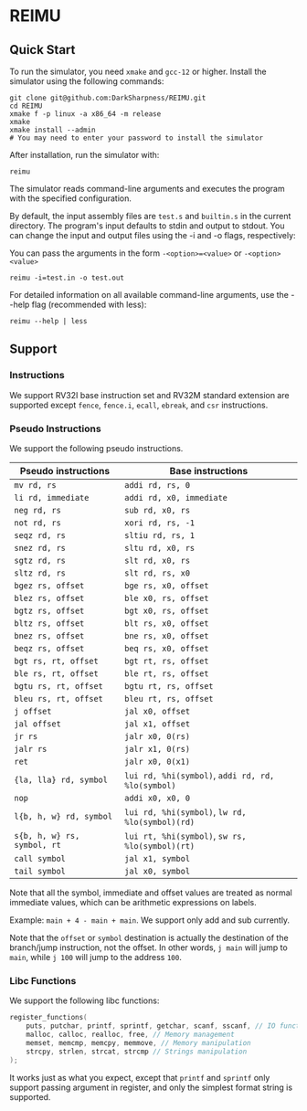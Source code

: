 # REIMU

## Quick Start

To run the simulator, you need `xmake` and `gcc-12` or higher. Install the simulator using the following commands:

```shell
git clone git@github.com:DarkSharpness/REIMU.git
cd REIMU
xmake f -p linux -a x86_64 -m release
xmake
xmake install --admin
# You may need to enter your password to install the simulator
```

After installation, run the simulator with:

```shell
reimu
```

The simulator reads command-line arguments and executes the program with the specified configuration.

By default, the input assembly files are `test.s` and `builtin.s` in the current directory. The program's input defaults to stdin and output to stdout. You can change the input and output files using the -i and -o flags, respectively:

You can pass the arguments in the form `-<option>=<value>` or `-<option> <value>`

```shell
reimu -i=test.in -o test.out
```

For detailed information on all available command-line arguments, use the --help flag (recommended with less):

```shell
reimu --help | less
```

## Support

### Instructions

We support RV32I base instruction set and RV32M standard extension are supported except `fence`, `fence.i`, `ecall`, `ebreak`, and `csr` instructions.

### Pseudo Instructions

We support the following pseudo instructions.

| Pseudo instructions       | Base instructions         |
| -------------------       | -----------------         |
| `mv rd, rs`               | `addi rd, rs, 0`          |
| `li rd, immediate`        | `addi rd, x0, immediate`  |
| `neg rd, rs`              | `sub rd, x0, rs`          |
| `not rd, rs`              | `xori rd, rs, -1`         |
| `seqz rd, rs`             | `sltiu rd, rs, 1`         |
| `snez rd, rs`             | `sltu rd, x0, rs`         |
| `sgtz rd, rs`             | `slt rd, x0, rs`          |
| `sltz rd, rs`             | `slt rd, rs, x0`          |
| `bgez rs, offset`         | `bge rs, x0, offset`      |
| `blez rs, offset`         | `ble x0, rs, offset`      |
| `bgtz rs, offset`         | `bgt x0, rs, offset`      |
| `bltz rs, offset`         | `blt rs, x0, offset`      |
| `bnez rs, offset`         | `bne rs, x0, offset`      |
| `beqz rs, offset`         | `beq rs, x0, offset`      |
| `bgt rs, rt, offset`      | `bgt rt, rs, offset`      |
| `ble rs, rt, offset`      | `ble rt, rs, offset`      |
| `bgtu rs, rt, offset`     | `bgtu rt, rs, offset`     |
| `bleu rs, rt, offset`     | `bleu rt, rs, offset`     |
| `j offset`                | `jal x0, offset`          |
| `jal offset`              | `jal x1, offset`          |
| `jr rs`                   | `jalr x0, 0(rs)`          |
| `jalr rs`                 | `jalr x1, 0(rs)`          |
| `ret`                     | `jalr x0, 0(x1)`          |
| `{la, lla} rd, symbol`    | `lui rd, %hi(symbol)`, `addi rd, rd, %lo(symbol)` |
| `nop`                     | `addi x0, x0, 0`          |
| `l{b, h, w} rd, symbol`   | `lui rd, %hi(symbol)`, `lw rd, %lo(symbol)(rd)` |
| `s{b, h, w} rs, symbol, rt` | `lui rt, %hi(symbol)`, `sw rs, %lo(symbol)(rt)` |
| `call symbol`             | `jal x1, symbol`          |
| `tail symbol`             | `jal x0, symbol`          |

Note that all the symbol, immediate and offset values are treated as normal immediate values, which can be arithmetic expressions on labels.

Example: `main + 4 - main + main`. We support only add and sub currently.

Note that the `offset` or `symbol` destination is actually the destination of the branch/jump instruction, not the offset. In other words, `j main` will jump to `main`, while `j 100` will jump to the address `100`.

### Libc Functions

We support the following libc functions:

```cpp
register_functions(
    puts, putchar, printf, sprintf, getchar, scanf, sscanf, // IO functions
    malloc, calloc, realloc, free, // Memory management
    memset, memcmp, memcpy, memmove, // Memory manipulation
    strcpy, strlen, strcat, strcmp // Strings manipulation
);
```

It works just as what you expect, except that `printf` and `sprintf` only support passing argument in register, and only the simplest format string is supported.
